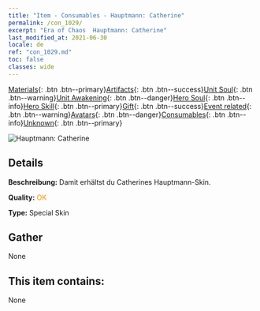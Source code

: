 ```yaml
---
title: "Item - Consumables - Hauptmann: Catherine"
permalink: /con_1029/
excerpt: "Era of Chaos  Hauptmann: Catherine"
last_modified_at: 2021-06-30
locale: de
ref: "con_1029.md"
toc: false
classes: wide
---
```

 [Materials](/ItemsDE/){: .btn .btn--primary}[Artifacts](/ItemsDE/Artifacts/){: .btn .btn--success}[Unit Soul](/ItemsDE/UnitSoul/){: .btn .btn--warning}[Unit Awakening](/ItemsDE/UnitAwakening/){: .btn .btn--danger}[Hero Soul](/ItemsDE/HeroSoul/){: .btn .btn--info}[Hero Skill](/ItemsDE/HeroSkill/){: .btn .btn--primary}[Gift](/ItemsDE/Gift/){: .btn .btn--success}[Event related](/ItemsDE/Events/){: .btn .btn--warning}[Avatars](/ItemsDE/Avatars/){: .btn .btn--danger}[Consumables](/ItemsDE/Consumables/){: .btn .btn--info}[Unknown](/ItemsDE/Unknown/){: .btn .btn--primary}

 ![Hauptmann: Catherine](/images/h/h_Catherine6.jpg)

## Details
 **Beschreibung:** Damit erhältst du Catherines Hauptmann-Skin.

 **Quality:** <span style="color: #FF8C00">OK</span>

 **Type:** Special Skin

## Gather

  None

## This item contains:

  None


